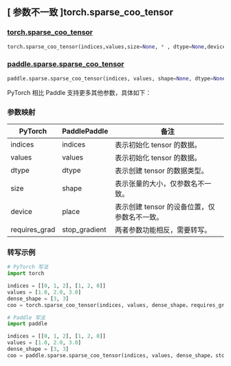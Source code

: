 ## [ 参数不一致 ]torch.sparse_coo_tensor

### [torch.sparse_coo_tensor](https://pytorch.org/docs/stable/generated/torch.sparse_coo_tensor.html?highlight=torch+sparse_coo_tensor#torch.sparse_coo_tensor)

```python
torch.sparse_coo_tensor(indices,values,size=None, * , dtype=None,device=None,requires_grad=False)
```

### [paddle.sparse.sparse_coo_tensor](https://www.paddlepaddle.org.cn/documentation/docs/zh/develop/api/paddle/sparse/sparse_coo_tensor_cn.html#sparse-coo-tensor)

```python
paddle.sparse.sparse_coo_tensor(indices, values, shape=None, dtype=None, place=None, stop_gradient=True)
```

PyTorch 相比 Paddle 支持更多其他参数，具体如下：

### 参数映射

|    PyTorch    | PaddlePaddle  |                    备注                     |
|  -----------  |  -----------  |  ----------------------------------------- |
|    indices    |    indices    |         表示初始化 tensor 的数据。          |
|    values     |    values     |         表示初始化 tensor 的数据。          |
|     dtype     |     dtype     |        表示创建 tensor 的数据类型。         |
|     size      |     shape     |      表示张量的大小，仅参数名不一致。       |
|    device     |     place     |  表示创建 tensor 的设备位置，仅参数名不一致。 |
| requires_grad | stop_gradient |     两者参数功能相反，需要转写。      |

### 转写示例

```python
# PyTorch 写法
import torch

indices = [[0, 1, 2], [1, 2, 0]]
values = [1.0, 2.0, 3.0]
dense_shape = [3, 3]
coo = torch.sparse_coo_tensor(indices, values, dense_shape，requires_grad=False)

# Paddle 写法
import paddle

indices = [[0, 1, 2], [1, 2, 0]]
values = [1.0, 2.0, 3.0]
dense_shape = [3, 3]
coo = paddle.sparse.sparse_coo_tensor(indices, values, dense_shape，stop_gradient= True)
```
